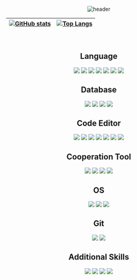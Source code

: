<div align="center">
  
  ![header](https://capsule-render.vercel.app/api?type=soft&color=ffffff&text=Jeongho's%20Github)

  
  |[![GitHub stats](https://github-readme-stats.vercel.app/api?username=jeongho0715&show_icons=true&theme=transparent&hide_border=true&locale=kr)](https://github.com/anuraghazra/github-readme-stats)|[![Top Langs](https://github-readme-stats.vercel.app/api/top-langs/?username=jeongho0715&layout=compact&hide_border=true&locale=kr)](https://github.com/anuraghazra/github-readme-stats)|
  | ------------- | ------------- |
  <br/>

  ## Language
  <img src="https://img.shields.io/badge/Python-3776AB?style=for-the-badge&logo=Python&logoColor=white">
  <img src="https://img.shields.io/badge/R-276DC3?style=for-the-badge&logo=R&logoColor=white">
  <img src="https://img.shields.io/badge/HTML5-E34F26?style=for-the-badge&logo=HTML5&logoColor=white">
  <img src="https://img.shields.io/badge/JavaScript-F7DF1E?style=for-the-badge&logo=JavaScript&logoColor=white">
  <img src="https://img.shields.io/badge/CSS3-1572B6?style=for-the-badge&logo=CSS3&logoColor=white">
  <img src="https://img.shields.io/badge/C++-00599C?style=for-the-badge&logo=Cplusplus&logoColor=white">
  <img src="https://img.shields.io/badge/Markdown-000000?style=for-the-badge&logo=Markdown&logoColor=white">

  ## Database
  <img src="https://img.shields.io/badge/MySQL-4479A1?style=for-the-badge&logo=MySQL&logoColor=white">
  <img src="https://img.shields.io/badge/Oracle SQL-F80000?style=for-the-badge&logo=Oracle&logoColor=white">
  <img src="https://img.shields.io/badge/MariaDB-003545?style=for-the-badge&logo=MariaDB&logoColor=white">
  <img src="https://img.shields.io/badge/Django-092E20?style=for-the-badge&logo=Django&logoColor=white">

  ## Code Editor
  <img src="https://img.shields.io/badge/IntellJ-000000?style=for-the-badge&logo=Intellij IDEA&logoColor=white">
  <img src="https://img.shields.io/badge/RStudio-75AADB?style=for-the-badge&logo=RStudio&logoColor=white">
  <img src="https://img.shields.io/badge/PyCharm-000000?style=for-the-badge&logo=PyCharm&logoColor=white">
  <img src="https://img.shields.io/badge/Google Colab-F9AB00?style=for-the-badge&logo=Google Colab&logoColor=white">
  <img src="https://img.shields.io/badge/Visual Studio-5C2D91?style=for-the-badge&logo=Visual Studio&logoColor=white">
  <img src="https://img.shields.io/badge/Visual Studio Code-007ACC?style=for-the-badge&logo=Visual Studio Code&logoColor=white">
  <img src="https://img.shields.io/badge/Jupyter-F37626?style=for-the-badge&logo=Jupyter&logoColor=white">
  

  ## Cooperation Tool
  <img src="https://img.shields.io/badge/Microsoft OneDrive-0078D4?style=for-the-badge&logo=Microsoft OneDrive&logoColor=white">
  <img src="https://img.shields.io/badge/Dropbox-0061FF?style=for-the-badge&logo=Dropbox&logoColor=white">
  <img src="https://img.shields.io/badge/Google Drive-4285F4?style=for-the-badge&logo=Google Drive&logoColor=white">
  <img src="https://img.shields.io/badge/Notion-000000?style=for-the-badge&logo=Notion&logoColor=white">

  ## OS
  <img src="https://img.shields.io/badge/Windows-0078D4?style=for-the-badge&logo=Windows&logoColor=white">
  <img src="https://img.shields.io/badge/Android-3DDC84?style=for-the-badge&logo=Android&logoColor=white">
  <img src="https://img.shields.io/badge/Linux-FCC624?style=for-the-badge&logo=Linux&logoColor=white">

  ## Git
  <img src="https://img.shields.io/badge/Git-F05032?style=for-the-badge&logo=Git&logoColor=white">
  <img src="https://img.shields.io/badge/GitHub-181717?style=for-the-badge&logo=GitHub&logoColor=white">
  
  ## Additional Skills
  <img src="https://img.shields.io/badge/Adobe Photoshop-31A8FF?style=for-the-badge&logo=Adobe Photoshop&logoColor=white">
  <img src="https://img.shields.io/badge/Adobe Illustrator-FF9A00?style=for-the-badge&logo=Adobe Illustrator&logoColor=white">
  <img src="https://img.shields.io/badge/Microsoft Office-D83B01?style=for-the-badge&logo=Microsoft Office&logoColor=white">
  <img src="https://img.shields.io/badge/Microsoft Outlook-0078D4?style=for-the-badge&logo=Microsoft Outlook&logoColor=white">
  </div>
